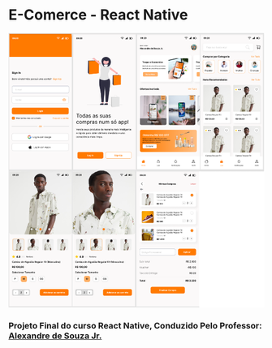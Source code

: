 # E-Comerce -  React Native 

![mockup](assets/mockup.png)

### Projeto Final do curso React Native, Conduzido Pelo Professor: [Alexandre de Souza Jr.](https://github.com/alexandresjunior)